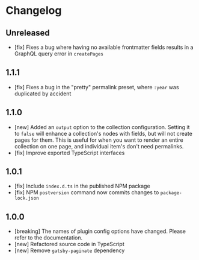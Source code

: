 # Changelog

## Unreleased

- [fix] Fixes a bug where having no available frontmatter fields results in a GraphQL query error in `createPages`

## 1.1.1

- [fix] Fixes a bug in the "pretty" permalink preset, where `:year` was duplicated by accident

## 1.1.0

- [new] Added an `output` option to the collection configuration. Setting it to `false` will enhance a collection's nodes with fields, but will not create pages for them. This is useful for when you want to render an entire collection on one page, and individual item's don't need permalinks.
- [fix] Improve exported TypeScript interfaces

## 1.0.1

- [fix] Include `index.d.ts` in the published NPM package
- [fix] NPM `postversion` command now commits changes to `package-lock.json`

## 1.0.0

- [breaking] The names of plugin config options have changed. Please refer to the documentation.
- [new] Refactored source code in TypeScript
- [new] Remove `gatsby-paginate` dependency
